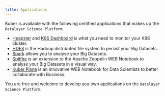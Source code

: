 ```yaml
---
title: Applications
---
```


Kuber is available with the following certified applications that makes up the `Datalayer Science Platform`.

+ [Heapster](/docs/kuber/heapster) and [K8S Dashboard](/docs/kuber/k8s-dashboard) is what you need to monitor your K8S cluster. 
+ [HDFS](/docs/kuber/hdfs) is the Hadoop distributed file system to persist your Big Datasets.
+ [Spark](/docs/kuber/spark) allows you to analyse your Big Datasets.
+ [Spitfire](/docs/kuber/spitfire) is an extension to the Apache Zeppelin WEB Notebook to analyse your Big Datasets in a visual way.
+ [Kuber Plane](/docs/kuber/kuber-plane) is an innovative WEB Notebook for Data Scientists to better collaborate with Business.

You are free and welcome to develop you own applications on the `Datalayer Science Platform`.
